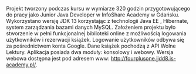 Projekt tworzony podczas kursu w wymiarze 320 godzin przygotowującego do pracy jako Junior Java Developer w InfoShare Academy w Gdańsku. Wykorzystano wersję JDK 13 korzystając z technologii Java EE , Hibernate, system zarządzania bazami danych MySQL.
Założeniem projektu było stworzenie w pełni funkcjonalnej biblioteki online z możliwością logowania użytkowników i rezerwacji książek. Logowanie użytkowników odbywa się za pośrednictwem konta Google. Dane książek pochodzą z API Wolne Lektury. Aplikacja posiada dwa moduły: konsolowy i webowy.
Wersja webowa dostępna jest pod adresem www: http://fourplusone.jjdd8.is-academy.pl/.
